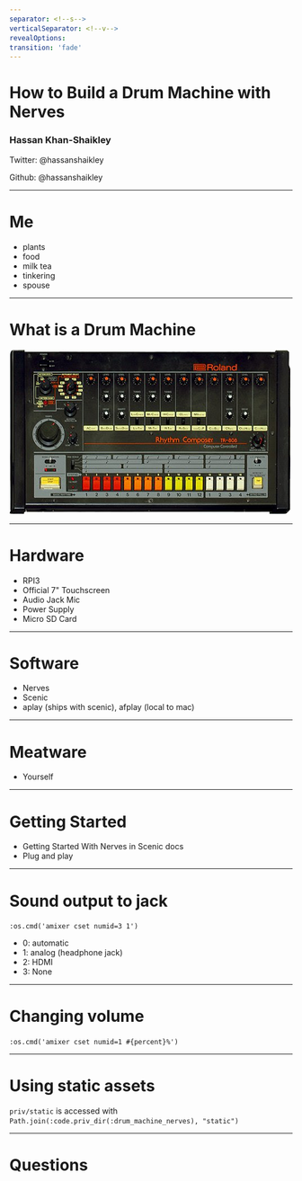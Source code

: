 ```yaml
---
separator: <!--s-->
verticalSeparator: <!--v-->
revealOptions:
transition: 'fade'
---
```


# How to Build a Drum Machine with Nerves

### Hassan Khan-Shaikley

Twitter: @hassanshaikley

Github: @hassanshaikley

---

# Me

- plants
- food
- milk tea
- tinkering
- spouse

---

# What is a Drum Machine

<!-- ![](img/drum_machine_mine.png) -->
![](img/drum_machine_old.jpg)

---

# Hardware

- RPI3
- Official 7" Touchscreen
- Audio Jack Mic
- Power Supply
- Micro SD Card

---

# Software

- Nerves
- Scenic
- aplay (ships with scenic), afplay (local to mac)

---

# Meatware

- Yourself

---

# Getting Started

- Getting Started With Nerves in Scenic docs
- Plug and play

---

# Sound output to jack

`:os.cmd('amixer cset numid=3 1')`
- 0: automatic
- 1: analog (headphone jack)
- 2: HDMI
- 3: None 

---

# Changing volume

`:os.cmd('amixer cset numid=1 #{percent}%')`

---

# Using static assets

`priv/static` is accessed with `Path.join(:code.priv_dir(:drum_machine_nerves), "static")`

---

# Questions
